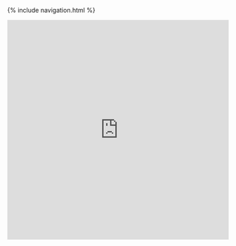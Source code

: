 {% include navigation.html %}

<iframe frameborder="0" width="100%" height="500px" src="https://replit.com/@vidhik/individualrepo-1?lite=true"></iframe>
